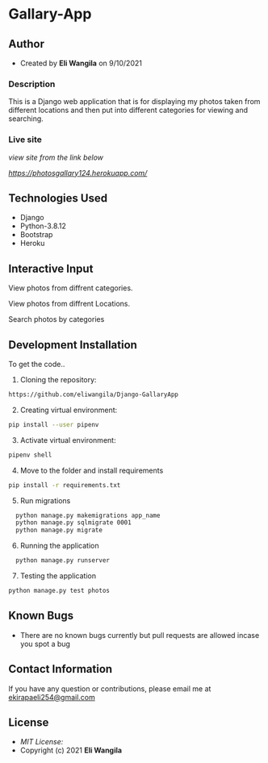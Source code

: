 # Gallary-App

## Author

- Created by **Eli Wangila** on 9/10/2021

### Description

This is a Django web application that is for displaying my photos taken from different locations and then put into different categories for viewing and searching.


### Live site
*view site from the link below*

 *https://photosgallary124.herokuapp.com/*

## Technologies Used
 * Django
 * Python-3.8.12
 * Bootstrap
 * Heroku
 

## Interactive Input

View photos from diffrent categories.

View photos from diffrent Locations.

Search photos by categories


## Development Installation
To get the code..

1. Cloning the repository:
  ```bash
  https://github.com/eliwangila/Django-GallaryApp
  ```
2. Creating virtual environment:
  ```bash
  pip install --user pipenv
  ```
3. Activate virtual environment:
  ```bash
  pipenv shell
  ```

4. Move to the folder and install requirements
  ```bash
  pip install -r requirements.txt
  ```
5. Run migrations
```bash
  python manage.py makemigrations app_name
  python manage.py sqlmigrate 0001
  python manage.py migrate
```
6. Running the application
  ```bash
    python manage.py runserver
  ```
7. Testing the application
  ```bash
  python manage.py test photos
  ```

## Known Bugs
* There are no known bugs currently but pull requests are allowed incase you spot a bug

## Contact Information 

If you have any question or contributions, please email me at [ekirapaeli254@gmail.com]()

## License
* *MIT License:*
* Copyright (c) 2021 **Eli Wangila**
